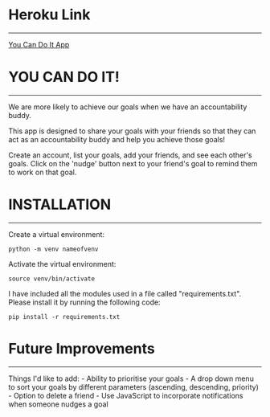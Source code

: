 # Heroku Link
---
[You Can Do It App](https://youcandoit-app.herokuapp.com/)

# YOU CAN DO IT!
---
We are more likely to achieve our goals when we have an accountability buddy.

This app is designed to share your goals with your friends so that they can act as an accountability buddy and help you achieve those goals!

Create an account, list your goals, add your friends, and see each other's goals. Click on the 'nudge' button next to your friend's goal to remind them to work on that goal.


# INSTALLATION
---
Create a virtual environment:

    python -m venv nameofvenv

Activate the virtual environment:

    source venv/bin/activate

I have included all the modules used in a file called "requirements.txt".
Please install it by running the following code:

    pip install -r requirements.txt    


# Future Improvements
---
Things I'd like to add:
    - Ability to prioritise your goals
    - A drop down menu to sort your goals by different parameters (ascending, descending, priority)
    - Option to delete a friend
    - Use JavaScript to incorporate notifications when someone nudges a goal
